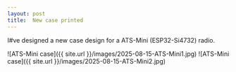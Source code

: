 ```yaml
---
layout: post
title:  New case printed
---
```


I#ve designed a new case design for a ATS-Mini (ESP32-Si4732) radio.

![ATS-Mini case]({{ site.url }}/images/2025-08-15-ATS-Mini1.jpg)
![ATS-Mini case]({{ site.url }}/images/2025-08-15-ATS-Mini2.jpg)
